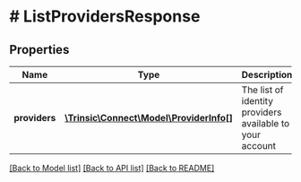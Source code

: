 # # ListProvidersResponse

## Properties

Name | Type | Description | Notes
------------ | ------------- | ------------- | -------------
**providers** | [**\Trinsic\Connect\Model\ProviderInfo[]**](ProviderInfo.md) | The list of identity providers available to your account |

[[Back to Model list]](../../README.md#models) [[Back to API list]](../../README.md#endpoints) [[Back to README]](../../README.md)
